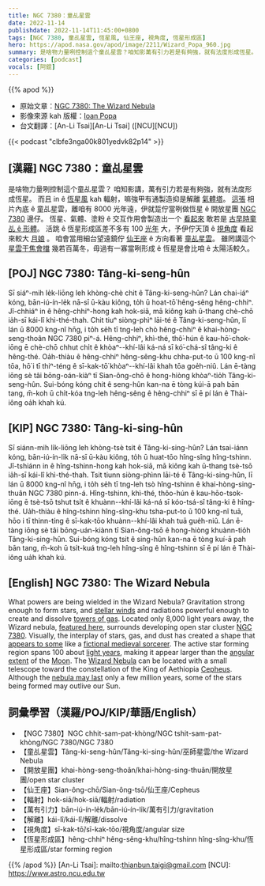```yaml
---
title: NGC 7380：童乩星雲
date: 2022-11-14
publishdate: 2022-11-14T11:45:00+0800
tags: [NGC 7380, 童乩星雲, 恆星風, 仙王座, 視角度, 恆星形成區]
hero: https://apod.nasa.gov/apod/image/2211/Wizard_Popa_960.jpg
summary: 是啥物力量咧控制這个童乩星雲？咱知影萬有引力若是有夠強，就有法度形成恆星。
categories: [podcast]
vocals: [阿錕]
---
```


{{% apod %}}

- 原始文章：[NGC 7380: The Wizard Nebula](https://apod.nasa.gov/apod/ap221114.html)
- 影像來源 kah 版權：[Ioan Popa](https://www.instagram.com/ioan.astro/)
- 台文翻譯：[An-Li Tsai][An-Li Tsai] ([NCU][NCU])

{{< podcast "clbfe3nga00k801yedvk82p14" >}}

## [漢羅] NGC 7380：童乩星雲
是啥物力量咧控制這个童乩星雲？
咱知影講，萬有引力若是有夠強，就有法度形成恆星。
而且 in ê [恆星風][stellar winds] kah 輻射，嘛強甲有通製造抑是解離 [氣體塔][towers of gas t]。
[這張][featured here] 相片內底 ê 童乩星雲，離咱有 8000 光年遠，伊就踅佇當咧做恆星 ê 開放星團 [NGC 7380][NGC 7380] 邊仔。
恆星、氣體、塗粉 ê 交互作用會製造出一个 [看起來][appears to some] 敢若是 [古早時童乩 ê 形體][fictional medieval sorcerer]。
活跳 ê 恆星形成區差不多有 100 [光年][light years] 大，予伊佇天頂 ê [視角度][angular extent] 看起來較大 [月娘][Moon] 。
咱會當用細台望遠鏡佇 [仙王座][Cepheus] ê 方向看著 [童乩星雲][Wizard Nebula]。
雖罔講這个 [星雲干焦會擋][nebula may last] 幾若百萬冬，毋過有一寡當咧形成 ê 恆星是會比咱 ê 太陽活較久。

## [POJ] NGC 7380: Tâng-ki-seng-hûn
Sī siáⁿ-mih le̍k-liōng leh khòng-chè chit ê Tâng-ki-seng-hûn?
Lán chai-iáⁿ kóng, bān-iú-ín-le̍k nā-sī ū-kàu kiông, to̍h ū hoat-tō͘ hêng-sêng hêng-chhiⁿ.
Jî-chhiáⁿ in ê hêng-chhiⁿ-hong kah hok-siā, mā kiông kah ū-thang chè-chō ia̍h-sī kái-lî khì-thé-thah.
Chit tiuⁿ siòng-phìⁿ lāi-té ê Tâng-ki-seng-hûn, lī lán ū 8000 kng-nî hn̄g, i to̍h se̍h tī tng-leh chò hêng-chhiⁿ ê khai-hòng-seng-thoân NGC 7380 piⁿ-á.
Hêng-chhiⁿ, khì-thé, thô͘-hún ê kau-hō͘-chok-iōng ē chè-chō chhut chi̍t ê khòaⁿ--khí-lâi ká-ná sī kó͘-chá-sî tâng-ki ê hêng-thé.
Oa̍h-thiàu ê hêng-chhiⁿ hêng-sêng-khu chha-put-to ū 100 kng-nî tōa, hō͘ i tī thiⁿ-téng ê sī-kak-tō͘ khòaⁿ--khí-lâi khah tōa goe̍h-niû.
Lán ē-tàng iōng sè tâi bōng-oán-kiàⁿ tī Sian-ông-chō ê hong-hiòng khòaⁿ-tio̍h Tâng-ki-seng-hûn.
Sui-bóng kóng chit ê seng-hûn kan-na ē tòng kúi-ā pah bān tang, m̄-koh ū chi̍t-kóa tng-leh hêng-sêng ê hêng-chhiⁿ sī ē pí lán ê Thài-iông oa̍h khah kú.


## [KIP] NGC 7380: Tâng-ki-sing-hûn
Sī siánn-mih li̍k-liōng leh khòng-tsè tsit ê Tâng-ki-sing-hûn?
Lán tsai-iánn kóng, bān-iú-ín-li̍k nā-sī ū-kàu kiông, to̍h ū huat-tōo hîng-sîng hîng-tshinn.
Jî-tshiánn in ê hîng-tshinn-hong kah hok-siā, mā kiông kah ū-thang tsè-tsō ia̍h-sī kái-lî khì-thé-thah.
Tsit tiunn siòng-phìnn lāi-té ê Tâng-ki-sing-hûn, lī lán ū 8000 kng-nî hn̄g, i to̍h se̍h tī tng-leh tsò hîng-tshinn ê khai-hòng-sing-thuân NGC 7380 pinn-á.
Hîng-tshinn, khì-thé, thôo-hún ê kau-hōo-tsok-iōng ē tsè-tsō tshut tsi̍t ê khuànn--khí-lâi ká-ná sī kóo-tsá-sî tâng-ki ê hîng-thé.
Ua̍h-thiàu ê hîng-tshinn hîng-sîng-khu tsha-put-to ū 100 kng-nî tuā, hōo i tī thinn-tíng ê sī-kak-tōo khuànn--khí-lâi khah tuā gue̍h-niû.
Lán ē-tàng iōng sè tâi bōng-uán-kiànn tī Sian-ông-tsō ê hong-hiòng khuànn-tio̍h Tâng-ki-sing-hûn.
Sui-bóng kóng tsit ê sing-hûn kan-na ē tòng kuí-ā pah bān tang, m̄-koh ū tsi̍t-kuá tng-leh hîng-sîng ê hîng-tshinn sī ē pí lán ê Thài-iông ua̍h khah kú.

## [English] NGC 7380: The Wizard Nebula
What powers are being wielded in the Wizard Nebula?
Gravitation strong enough to form stars, and [stellar winds][stellar winds] and radiations powerful enough to create and dissolve [towers of gas][towers of gas e].
Located only 8,000 light years away, the Wizard nebula, [featured here][featured here], surrounds developing open star cluster [NGC 7380][NGC 7380].
Visually, the interplay of stars, gas, and dust has created a shape that [appears to some][appears to some] like a [fictional medieval sorcerer][fictional medieval sorcerer].
The active star forming region spans 100 about [light years][light years], making it appear larger than the [angular extent][angular extent] of the [Moon][Moon].
The [Wizard Nebula][Wizard Nebula] can be located with a small telescope toward the constellation of the King of Aethiopia [Cepheus][Cepheus].
Although the [nebula may last][nebula may last] only a few million years, some of the stars being formed may outlive our Sun.


## 詞彙學習（漢羅/POJ/KIP/華語/English）

- 【NGC 7380】NGC chhit-sam-pat-khòng/NGC tshit-sam-pat-khòng/NGC 7380/NGC 7380
- 【童乩星雲】Tâng-ki-seng-hûn/Tâng-ki-sing-hûn/巫師星雲/the Wizard Nebula
- 【開放星團】khai-hòng-seng-thoân/khai-hòng-sing-thuân/開放星團/open star cluster
- 【仙王座】Sian-ông-chō/Sian-ông-tsō/仙王座/Cepheus
- 【輻射】hok-siā/hok-siā/輻射/radiation
- 【萬有引力】bān-iú-ín-le̍k/bān-iú-ín-li̍k/萬有引力/gravitation
- 【解離】kái-lî/kái-lî/解離/dissolve
- 【視角度】sī-kak-tō͘/sī-kak-tōo/視角度/angular size
- 【恆星形成區】hêng-chhiⁿ hêng-sêng-khu/hîng-tshinn hîng-sîng-khu/恆星形成區/star forming region


{{% /apod %}}
[An-Li Tsai]: mailto:thianbun.taigi@gmail.com
[NCU]: https://www.astro.ncu.edu.tw

[copyright]: https://apod.nasa.gov/apod/fap/lib/about_apod.html#srapply
[License]: https://creativecommons.org/licenses/by/2.0/


[stellar winds]:https://apod.nasa.gov/apod/ap000318.html
[towers of gas e]:https://apod.nasa.gov/apod/ap221020.html
[towers of gas t]:https://apod.tw/daily/20221020/
[featured here]:https://www.instagram.com/p/CkWyWUEP8KB/
[NGC 7380]:https://en.wikipedia.org/wiki/NGC_7380
[appears to some]:https://i0.wp.com/krusefeed.com/wp-content/uploads/2017/12/Surprised-squirrel.jpg
[fictional medieval sorcerer]:https://en.wikipedia.org/wiki/Magician_(fantasy)#/media/File:Saluzzo-Castello_della_Manta-mago.jpg
[light years]:https://spaceplace.nasa.gov/light-year/en/
[angular extent]:https://lco.global/spacebook/sky/using-angles-describe-positions-and-apparent-sizes-objects/
[Moon]:https://solarsystem.nasa.gov/moons/earths-moon/in-depth/
[Wizard Nebula]:https://apod.nasa.gov/apod/ap140829.html
[Cepheus]:https://en.wikipedia.org/wiki/Cepheus_(constellation)
[nebula may last]:https://ui.adsabs.harvard.edu/abs/2011AJ....142...71C/abstract

